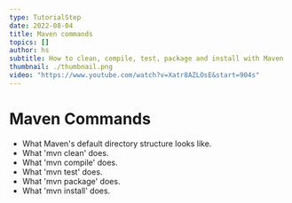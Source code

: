 ```yaml
---
type: TutorialStep
date: 2022-08-04
title: Maven commands
topics: []
author: hs
subtitle: How to clean, compile, test, package and install with Maven
thumbnail: ./thumbnail.png
video: "https://www.youtube.com/watch?v=Xatr8AZLOsE&start=904s"
---
```


# Maven Commands

- What Maven's default directory structure looks like.
- What 'mvn clean' does.
- What 'mvn compile' does.
- What 'mvn test' does.
- What 'mvn package' does.
- What 'mvn install' does.
